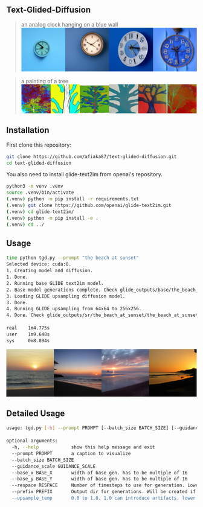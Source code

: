 Text-Glided-Diffusion
---
> an analog clock hanging on a blue wall
![an analog clock hanging on a blue wall](assets/harn.png?raw=true)

> a painting of a tree
![a painting of a tree](assets/treepainting.png?raw=true)


## Installation

First clone this repository:
```sh
git clone https://github.com/afiaka87/text-glided-diffusion.git
cd text-glided-diffusion
```

You also need to install glide-text2im from openai's repository.
```sh
python3 -m venv .venv
source .venv/bin/activate
(.venv) python -m pip install -r requirements.txt
(.venv) git clone https://github.com/openai/glide-text2im.git
(.venv) cd glide-text2im/
(.venv) python -m pip install -e .
(.venv) cd ../
```


## Usage
```sh
time python tgd.py --prompt "the beach at sunset"
Selected device: cuda:0.
1. Creating model and diffusion.
1. Done.
2. Running base GLIDE text2im model.
2. Base model generations complete. Check glide_outputs/base/the_beach_at_sunset/the_beach_at_sunset.png for generations.
3. Loading GLIDE upsampling diffusion model.
3. Done.
4. Running GLIDE upsampling from 64x64 to 256x256.
4. Done. Check glide_outputs/sr/the_beach_at_sunset/the_beach_at_sunset.png for generations.

real    1m4.775s
user    1m9.648s
sys     0m8.894s
```
![](assets/the_beach_at_sunset.png?raw=true)

## Detailed Usage
```sh
usage: tgd.py [-h] --prompt PROMPT [--batch_size BATCH_SIZE] [--guidance_scale GUIDANCE_SCALE] [--base_x BASE_X] [--base_y BASE_Y] [--respace RESPACE] [--prefix PREFIX] [--upsample_temp UPSAMPLE_TEMP]

optional arguments:
  -h, --help            show this help message and exit
  --prompt PROMPT       a caption to visualize
  --batch_size BATCH_SIZE
  --guidance_scale GUIDANCE_SCALE
  --base_x BASE_X       width of base gen. has to be multiple of 16
  --base_y BASE_Y       width of base gen. has to be multiple of 16
  --respace RESPACE     Number of timesteps to use for generation. Lower is faster but less accurate.
  --prefix PREFIX       Output dir for generations. Will be created if it doesn't exist with subfolders for base and upsampled.
  --upsample_temp       0.0 to 1.0. 1.0 can introduce artifacts, lower can introduce blurriness.
```